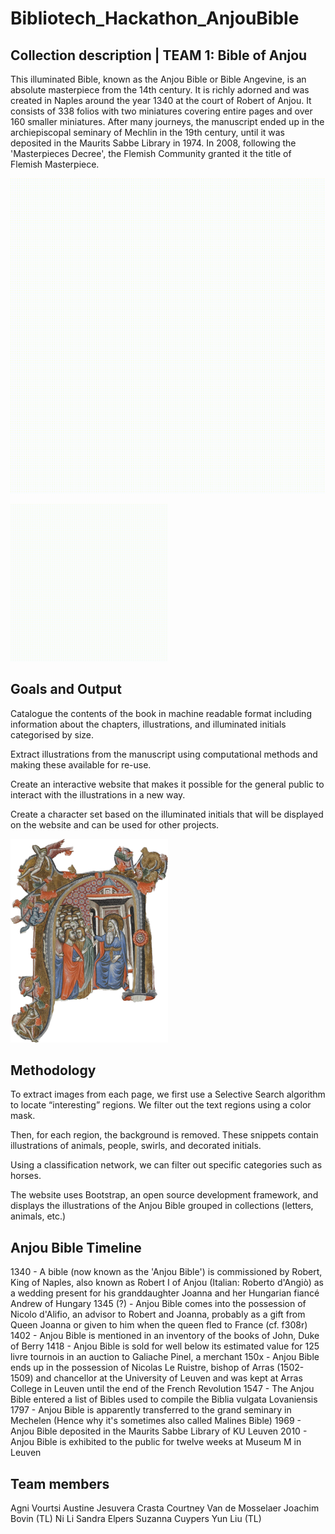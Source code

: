 # Bibliotech_Hackathon_AnjouBible


## Collection description | TEAM 1: Bible of Anjou

 
This illuminated Bible, known as the Anjou Bible or Bible Angevine, is an absolute masterpiece from the 14th century. It is richly adorned and was created in Naples around the year 1340 at the court of Robert of Anjou. It consists of 338 folios with two miniatures covering entire pages and over 160 smaller miniatures. After many journeys, the manuscript ended up in the archiepiscopal seminary of Mechlin in the 19th century, until it was deposited in the Maurits Sabbe Library in 1974. In 2008, following the 'Masterpieces Decree', the Flemish Community granted it the title of Flemish Masterpiece.

![ Alt text](https://github.com/SuzannaLin/Bibliotech_Hackathon_AnjouBible/blob/main/Character%20Animation%2001_test.gif)


<img src="https://github.com/SuzannaLin/Bibliotech_Hackathon_AnjouBible/blob/main/Character%20Animation%2001_test.gif" width="50%" height="50%">

## Goals and Output

	
Catalogue the contents of the book in machine readable format including information about the chapters, illustrations, and illuminated initials categorised by size.
	
Extract illustrations from the manuscript using computational methods and making these available for re-use.
	
Create an interactive website that makes it possible for the general public to interact with the illustrations in a new way.
	
Create a character set based on the illuminated initials that will be displayed on the website and can be used for other projects.


<img src="https://github.com/SuzannaLin/Bibliotech_Hackathon_AnjouBible/blob/main/Anjou/199_wo_bg_bigA.png" width="50%" height="50%">


## Methodology


To extract images from each page, we first use a Selective Search algorithm to locate “interesting” regions. We filter out the text regions using a color mask. 
	
Then, for each region, the background is removed. These snippets contain illustrations of animals, people, swirls, and decorated initials. 
	
Using a classification network, we can filter out specific categories such as horses. 
	
The website uses Bootstrap, an open source development framework, and displays the illustrations of the Anjou Bible grouped in collections (letters, animals, etc.)

## Anjou Bible Timeline

1340 - A bible (now known as the 'Anjou Bible') is commissioned by Robert, King of Naples, also known as Robert I of Anjou (Italian: Roberto d'Angiò) as a wedding present for his granddaughter Joanna and her Hungarian fiancé Andrew of Hungary
1345 (?) - Anjou Bible comes into the possession of Nicolo d'Alifio, an advisor to Robert and Joanna, probably as a gift from Queen Joanna or given to him when the queen fled to France (cf. f308r)
1402 - Anjou Bible is mentioned in an inventory of the books of John, Duke of Berry
1418 - Anjou Bible is sold for well below its estimated value for 125 livre tournois in an auction to Galiache Pinel, a merchant
150x - Anjou Bible ends up in the possession of Nicolas Le Ruistre, bishop of Arras (1502-1509) and chancellor at the University of Leuven and was kept at Arras College in Leuven until the end of the French Revolution
1547 - The Anjou Bible entered a list of Bibles used to compile the Biblia vulgata Lovaniensis
1797 - Anjou Bible is apparently transferred to the grand seminary in Mechelen (Hence why it's sometimes also called Malines Bible)
1969 - Anjou Bible deposited in the Maurits Sabbe Library of KU Leuven
2010 - Anjou Bible is exhibited to the public for twelve weeks at Museum M in Leuven


## Team members
Agni Vourtsi
Austine Jesuvera Crasta
Courtney Van de Mosselaer
Joachim Bovin (TL)
Ni Li
Sandra Elpers
Suzanna Cuypers
Yun Liu (TL)
